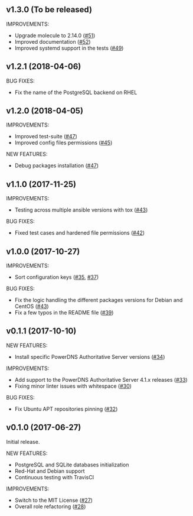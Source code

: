 ## v1.3.0 (To be released)

IMPROVEMENTS:
- Upgrade molecule to 2.14.0 ([\#51](https://github.com/PowerDNS/pdns-ansible/pull/51))
- Improved documentation ([\#52](https://github.com/PowerDNS/pdns-ansible/pull/52))
- Improved systemd support in the tests ([\#49](https://github.com/PowerDNS/pdns-ansible/pull/49))

## v1.2.1 (2018-04-06)

BUG FIXES:
- Fix the name of the PostgreSQL backend on RHEL

## v1.2.0 (2018-04-05)

IMPROVEMENTS:
- Improved test-suite ([\#47](https://github.com/PowerDNS/pdns-ansible/pull/47))
- Improved config files permissions ([\#45](https://github.com/PowerDNS/pdns-ansible/pull/45))

NEW FEATURES:
- Debug packages installation ([\#47](https://github.com/PowerDNS/pdns-ansible/pull/47))

## v1.1.0 (2017-11-25)

IMPROVEMENTS:
- Testing across multiple ansible versions with tox ([\#43](https://github.com/PowerDNS/pdns-ansible/pull/43))

BUG FIXES:
- Fixed test cases and hardened file permissions ([\#42](https://github.com/PowerDNS/pdns-ansible/pull/42))

## v1.0.0 (2017-10-27)

IMPROVEMENTS:
- Sort configuration keys ([\#35](https://github.com/PowerDNS/pdns-ansible/pull/35), [\#37](https://github.com/PowerDNS/pdns-ansible/pull/37))

BUG FIXES:
- Fix the logic handling the different packages versions for Debian and CentOS ([\#43](https://github.com/PowerDNS/pdns-ansible/pull/43))
- Fix a few typos in the README file ([\#39](https://github.com/PowerDNS/pdns-ansible/pull/39))

## v0.1.1 (2017-10-10)

NEW FEATURES:
- Install specific PowerDNS Authoritative Server versions ([\#34](https://github.com/PowerDNS/pdns-ansible/pull/34))

IMPROVEMENTS:
- Add support to the PowerDNS Authoritative Server 4.1.x releases ([\#33](https://github.com/PowerDNS/pdns-ansible/pull/33))
- Fixing minor linter issues with whitespace ([\#30](https://github.com/PowerDNS/pdns-ansible/pull/30))

BUG FIXES:
- Fix Ubuntu APT repositories pinning ([\#32](https://github.com/PowerDNS/pdns-ansible/pull/32))

## v0.1.0 (2017-06-27)

Initial release.

NEW FEATURES:
- PostgreSQL and SQLite databases initialization
- Red-Hat and Debian support
- Continuous testing with TravisCI

IMPROVEMENTS:
- Switch to the MIT License ([\#27](https://github.com/PowerDNS/pdns-ansible/pull/27))
- Overall role refactoring ([\#28](https://github.com/PowerDNS/pdns-ansible/pull/28))
